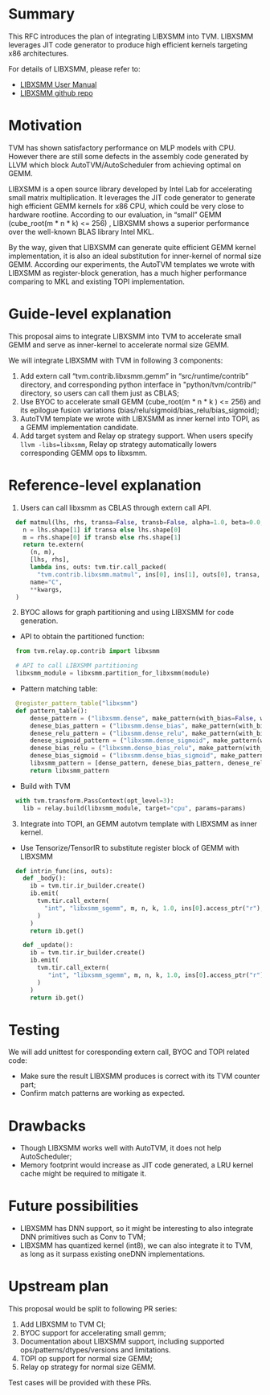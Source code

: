 # Summary
This RFC introduces the plan of integrating LIBXSMM into TVM. LIBXSMM leverages JIT code generator to produce high efficient kernels targeting x86 architectures. 

For details of LIBXSMM, please refer to:
* [LIBXSMM User Manual](https://libxsmm.readthedocs.io/en/latest/)
* [LIBXSMM github repo](https://github.com/hfp/libxsmm)

# Motivation
TVM has shown satisfactory performance on MLP models with CPU. However there are still some defects in the assembly code generated by LLVM which block AutoTVM/AutoScheduler from achieving optimal on GEMM.

LIBXSMM is a open source library developed by Intel Lab for accelerating small matrix multiplication. It leverages the JIT code generator to generate high efficient GEMM kernels for x86 CPU, which could be very close to hardware rootline. According to our evaluation, in “small” GEMM (cube_root(m * n * k) <= 256) , LIBXSMM shows a superior performance over the well-known BLAS library Intel MKL. 

By the way, given that LIBXSMM can generate quite efficient GEMM kernel implementation, it is also an ideal substitution for inner-kernel of normal size GEMM. According our experiments, the AutoTVM templates we wrote with LIBXSMM as register-block generation, has a much higher performance comparing to MKL and existing TOPI implementation.

# Guide-level explanation
This proposal aims to integrate LIBXSMM into TVM to accelerate small GEMM and serve as inner-kernel to accelerate normal size GEMM.

We will integrate LIBXSMM with TVM in following 3 components:
1. Add extern call “tvm.contrib.libxsmm.gemm” in “src/runtime/contrib” directory, and corresponding python interface in "python/tvm/contrib/" directory, so users can call them just as CBLAS;
2. Use BYOC to accelerate small GEMM (cube_root(m * n * k ) <= 256) and its epilogue fusion variations (bias/relu/sigmoid/bias_relu/bias_sigmoid);
3. AutoTVM template we wrote with LIBXSMM as inner kernel into TOPI, as a GEMM implementation candidate.
4. Add target system and Relay op strategy support. When users specify `llvm -libs=libxsmm`, Relay op strategy automatically lowers corresponding GEMM ops to libxsmm.

# Reference-level explanation
1. Users can call libxsmm as CBLAS through extern call API.
```python
  def matmul(lhs, rhs, transa=False, transb=False, alpha=1.0, beta=0.0, lda=-1, ldb=-1, ldc=-1, **kwargs):
    n = lhs.shape[1] if transa else lhs.shape[0]
    m = rhs.shape[0] if transb else rhs.shape[1]
    return te.extern(
      (n, m),
      [lhs, rhs],
      lambda ins, outs: tvm.tir.call_packed(
        "tvm.contrib.libxsmm.matmul", ins[0], ins[1], outs[0], transa, transb, alpha, beta, lda, ldb, ldc),
      name="C",
      **kwargs,
  )
```
2. BYOC allows for graph partitioning and using LIBXSMM for code generation.
  * API to obtain the partitioned function:
```python
  from tvm.relay.op.contrib import libxsmm

  # API to call LIBXSMM partitioning
  libxsmm_module = libxsmm.partition_for_libxsmm(module) 
```
  * Pattern matching table: 
```python
  @register_pattern_table("libxsmm")
  def pattern_table():
      dense_pattern = ("libxsmm.dense", make_pattern(with_bias=False, with_activation=None))
      denese_bias_pattern = ("libxsmm.dense_bias", make_pattern(with_bias=True, with_activation=None))
      denese_relu_pattern = ("libxsmm.dense_relu", make_pattern(with_bias=False, with_activation="relu"))
      denese_sigmoid_pattern = ("libxsmm.dense_sigmoid", make_pattern(with_bias=False, with_activation="sigmoid"))
      denese_bias_relu = ("libxsmm.dense_bias_relu", make_pattern(with_bias=True, with_activation="relu"))
      denese_bias_sigmoid = ("libxsmm.dense_bias_sigmoid", make_pattern(with_bias=True, with_activation="sigmoid"))
      libxsmm_pattern = [dense_pattern, denese_bias_pattern, denese_relu_pattern, denese_sigmoid_pattern, denese_bias_relu, denese_bias_sigmoid]
      return libxsmm_pattern
```
  * Build with TVM
```python
  with tvm.transform.PassContext(opt_level=3):
    lib = relay.build(libxsmm_module, target="cpu", params=params)
```
3. Integrate into TOPI, an GEMM autotvm template with LIBXSMM as inner kernel.
  * Use Tensorize/TensorIR to substitute register block of GEMM with LIBXSMM
```python
  def intrin_func(ins, outs):
    def _body():
      ib = tvm.tir.ir_builder.create()
      ib.emit(
        tvm.tir.call_extern(
          "int", "libxsmm_sgemm", m, n, k, 1.0, ins[0].access_ptr("r"), K, ins[1].access_ptr("r"), n, 0.0, outs[0].access_ptr("w"), N
        )
      )
      return ib.get()

    def _update():
      ib = tvm.tir.ir_builder.create()
      ib.emit(
        tvm.tir.call_extern(
           "int", "libxsmm_sgemm", m, n, k, 1.0, ins[0].access_ptr("r"), K, ins[1].access_ptr("r"), n, 1.0, outs[0].access_ptr("w"), N
        )
      )
      return ib.get()
```

# Testing
We will add unittest for coresponding extern call, BYOC and TOPI related code:
* Make sure the result LIBXSMM produces is correct with its TVM counter part;
* Confirm match patterns are working as expected.

# Drawbacks
* Though LIBXSMM works well with AutoTVM, it does not help AutoScheduler;
* Memory footprint would increase as JIT code generated, a LRU kernel cache might be required to mitigate it. 

# Future possibilities
* LIBXSMM has DNN support, so it might be interesting to also integrate DNN primitives such as Conv to TVM;
* LIBXSMM has quantized kernel (int8), we can also integrate it to TVM, as long as it surpass existing oneDNN implementations.

# Upstream plan
This proposal would be split to following PR series:
1. Add LIBXSMM to TVM CI;
2. BYOC support for accelerating small gemm;
3. Documentation about LIBXSMM support, including supported ops/patterns/dtypes/versions and limitations.
4. TOPI op support for normal size GEMM;
4. Relay op strategy for normal size GEMM.

Test cases will be provided with these PRs.
